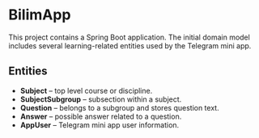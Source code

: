 # BilimApp

This project contains a Spring Boot application. The initial domain model includes several learning-related entities used by the Telegram mini app.

## Entities

- **Subject** – top level course or discipline.
- **SubjectSubgroup** – subsection within a subject.
- **Question** – belongs to a subgroup and stores question text.
- **Answer** – possible answer related to a question.
- **AppUser** – Telegram mini app user information.
